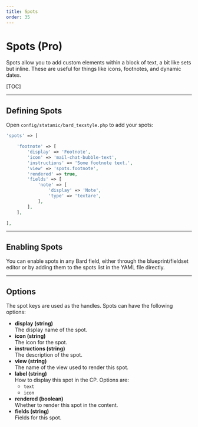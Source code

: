 ```yaml
---
title: Spots
order: 35
---
```


# Spots (Pro)

Spots allow you to add custom elements within a block of text, a bit like sets but inline. These are useful for things like icons, footnotes, and dynamic dates.

[TOC]

---

## Defining Spots

Open `config/statamic/bard_texstyle.php` to add your spots:

```php
'spots' => [

    'footnote' => [
        'display' => 'Footnote',
        'icon' => 'mail-chat-bubble-text',
        'instructions' => 'Some footnote text.',
        'view' => 'spots.footnote',
        'rendered' => true,
        'fields' => [
            'note' => [
                'display' => 'Note',
                'type' => 'textare',
            ],
        ],
    ],

],
```

---

## Enabling Spots

You can enable spots in any Bard field, either through the blueprint/fieldset editor or by adding them to the spots list in the YAML file directly.

---

## Options

The spot keys are used as the handles. Spots can have the following options:

* **display (string)**  
  The display name of the spot.
* **icon (string)**  
  The icon for the spot.
* **instructions (string)**  
  The description of the spot.
* **view (string)**  
  The name of the view used to render this spot.
* **label (string)**  
  How to display this spot in the CP. Options are:
    * `text`
    * `icon`
* **rendered (boolean)**  
  Whether to render this spot in the content.
* **fields (string)**  
  Fields for this spot.